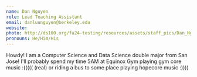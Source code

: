 ```yaml
---
name: Dan Nguyen
role: Lead Teaching Assistant
email: danluunguyen@berkeley.edu 
website: 
photo: http://ds100.org/fa24-testing/resources/assets/staff_pics/Dan_Nguyen.jpg
pronouns: He/Him/His
---
```

Howdy! I am a Computer Science and Data Science double major from San Jose! I'll probably spend my time 5AM at Equinox Gym playing gym core music :((((( (real) or riding a bus to some place playing hopecore music :))))
